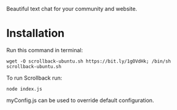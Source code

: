 Beautiful text chat for your community and website.

# Installation

Run this command in terminal:

    wget -O scrollback-ubuntu.sh https://bit.ly/1gOVdHk; /bin/sh scrollback-ubuntu.sh

To run Scrollback run:

	node index.js
	
myConfig.js can be used to override default configuration.
